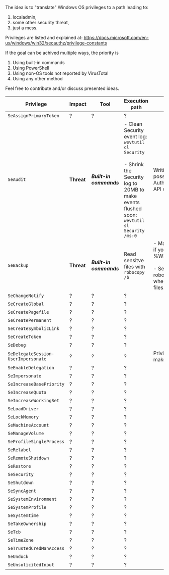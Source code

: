 The idea is to "translate" Windows OS privileges to a path leading to:
1. localadmin,
2. some other security threat,
3. just a mess.

Privileges are listed and explained at: https://docs.microsoft.com/en-us/windows/win32/secauthz/privilege-constants

If the goal can be achived multiple ways, the priority is
1. Using built-in commands
2. Using PowerShell
3. Using non-OS tools not reported by VirusTotal
4. Using any other method

Feel free to contribute and/or discuss presented ideas.

| Privilege | Impact | Tool | Execution path | Remarks |
| --- | --- | --- | --- | --- |
|`SeAssignPrimaryToken`| ? | ? | ? ||
|`SeAudit`| **Threat** | ***Built-in commands*** |- Clean Security event log: `wevtutil cl Security`<br> <br>- Shrink the Security log to 20MB to make events flushed soon: `wevtutil sl Security /ms:0` |Writing own events is possible with AuthzReportSecurityEvent API called from PowerShell|
|`SeBackup`| **Threat** | ***Built-in commands*** | Read sensitve files with `robocopy /b` |- May be more interesting if you can read %WINDIR%\MEMORY.DMP<br> <br>- SeBackupPrivilege (and robocopy) is not helpful when it comes to open files.|
|`SeChangeNotify`| ? | ? | ? ||
|`SeCreateGlobal`| ? | ? | ? ||
|`SeCreatePagefile`| ? | ? | ? ||
|`SeCreatePermanent`| ? | ? | ? ||
|`SeCreateSymbolicLink`| ? | ? | ? ||
|`SeCreateToken`| ? | ? | ? ||
|`SeDebug`| ? | ? | ? ||
|`SeDelegateSession-`<br>`UserImpersonate`| ? | ? | ? |Privilege name broken to make the column narrow.|
|`SeEnableDelegation`| ? | ? | ? ||
|`SeImpersonate`| ? | ? | ? ||
|`SeIncreaseBasePriority`| ? | ? | ? ||
|`SeIncreaseQuota`| ? | ? | ? ||
|`SeIncreaseWorkingSet`| ? | ? | ? ||
|`SeLoadDriver`| ? | ? | ? ||
|`SeLockMemory`| ? | ? | ? ||
|`SeMachineAccount`| ? | ? | ? ||
|`SeManageVolume`| ? | ? | ? ||
|`SeProfileSingleProcess`| ? | ? | ? ||
|`SeRelabel`| ? | ? | ? ||
|`SeRemoteShutdown`| ? | ? | ? ||
|`SeRestore`| ? | ? | ? ||
|`SeSecurity`| ? | ? | ? ||
|`SeShutdown`| ? | ? | ? ||
|`SeSyncAgent`| ? | ? | ? ||
|`SeSystemEnvironment`| ? | ? | ? ||
|`SeSystemProfile`| ? | ? | ? ||
|`SeSystemtime`| ? | ? | ? ||
|`SeTakeOwnership`| ? | ? | ? ||
|`SeTcb`| ? | ? | ? ||
|`SeTimeZone`| ? | ? | ? ||
|`SeTrustedCredManAccess`| ? | ? | ? ||
|`SeUndock`| ? | ? | ? ||
|`SeUnsolicitedInput`| ? | ? | ? ||
